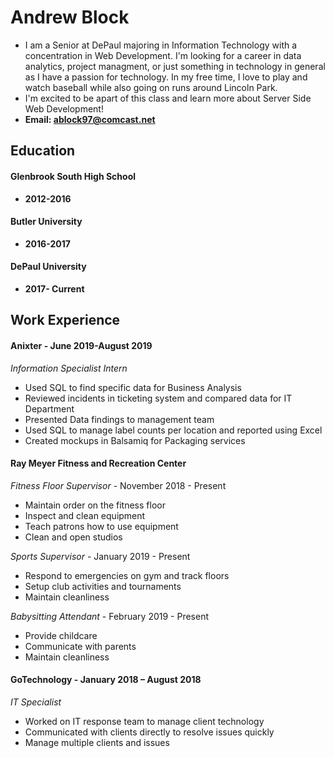 # Andrew Block 
 - I am a Senior at DePaul majoring in Information Technology with a concentration in Web Development. I'm looking for a career in data analytics, project managment, or just something in technology in general as I have a passion for technology. In my free time, I love to play and watch baseball while also going on runs around Lincoln Park.
 - I'm excited to be apart of this class and learn more about Server Side Web Development!
 - **Email: ablock97@comcast.net**

## Education

#### Glenbrook South High School
  - **2012-2016**

#### Butler University
  - **2016-2017**

#### DePaul University
  - **2017- Current**



## Work Experience 
 
#### Anixter - June 2019-August 2019
_Information Specialist Intern_
  - Used SQL to find specific data for Business Analysis
  - Reviewed incidents in ticketing system and compared data for IT Department 
  - Presented Data findings to management team
  - Used SQL to manage label counts per location and reported using Excel 
  - Created mockups in Balsamiq for Packaging services


#### Ray Meyer Fitness and Recreation Center
_Fitness Floor Supervisor_ -  November 2018 - Present
  - Maintain order on the fitness floor
  - Inspect and clean equipment
  - Teach patrons how to use equipment
  - Clean and open studios
  
_Sports Supervisor_ - January 2019 - Present
  - Respond to emergencies on gym and track floors
  -	Setup club activities and tournaments
  - Maintain cleanliness
  
_Babysitting Attendant_ - February 2019 - Present
  - Provide childcare 
  - Communicate with parents 
  - Maintain cleanliness


#### GoTechnology - January 2018 – August 2018
_IT Specialist_
  -	Worked on IT response team to manage client technology
  - Communicated with clients directly to resolve issues quickly
  - Manage multiple clients and issues
  
  





  


